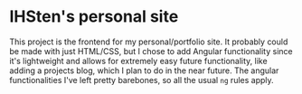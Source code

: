 # IHSten's personal site

This project is the frontend for my personal/portfolio site. It probably could be made with just HTML/CSS, but I chose to add Angular functionality since it's lightweight and allows for extremely easy future functionality, like adding a projects blog, which I plan to do in the near future. The angular functionalities I've left pretty barebones, so all the usual `ng` rules apply.
